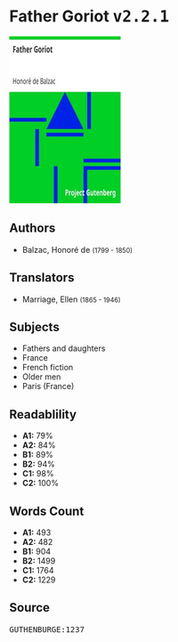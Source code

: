 # Father Goriot <kbd>v2.2.1</kbd>

![](./cover.medium.jpg "")

## Authors


 - Balzac, Honoré de <small>(1799 - 1850)</small>

## Translators


 - Marriage, Ellen <small>(1865 - 1946)</small>

## Subjects


 - Fathers and daughters
 - France
 - French fiction
 - Older men
 - Paris (France)

## Readablility


 - **A1:** 79%
 - **A2:** 84%
 - **B1:** 89%
 - **B2:** 94%
 - **C1:** 98%
 - **C2:** 100%

## Words Count


 - **A1:** 493
 - **A2:** 482
 - **B1:** 904
 - **B2:** 1499
 - **C1:** 1764
 - **C2:** 1229

## Source


<kbd>GUTHENBURGE:1237</kbd>
